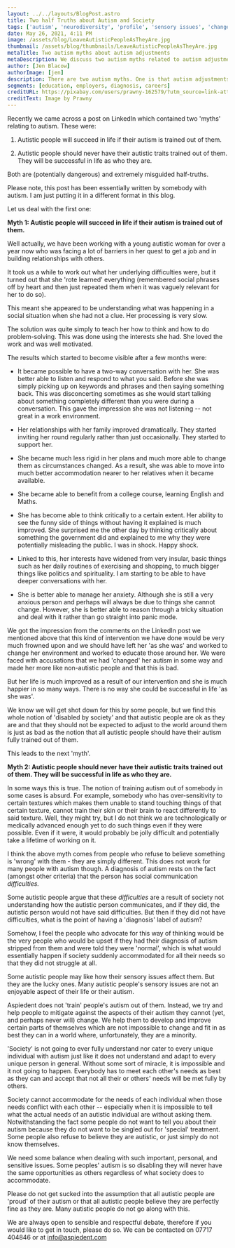 ```yaml
---
layout: ../../layouts/BlogPost.astro
title: Two half Truths about Autism and Society
tags: ['autism', 'neurodiversity', 'profile', 'sensory issues', 'change']
date: May 26, 2021, 4:11 PM
image: /assets/blog/LeaveAutisticPeopleAsTheyAre.jpg
thumbnail: /assets/blog/thumbnails/LeaveAutisticPeopleAsTheyAre.jpg
metaTitle: Two autism myths about autism adjustments
metaDescription: We discuss two autism myths related to autism adjustments and outline that many autistic people do not go along with them...
author: [Jen Blacow]
authorImage: [jen]
description: There are two autism myths. One is that autism adjustments should be made so much that autistic people should never be expected to change or adapt to fit in with ‘society’. The other is that autistic people should have their autistic traits trained out of them. What connects these myths is the fact that society cannot accommodate completely to the needs of any individual. Read on for more…
segments: [education, employers, diagnosis, careers]
creditURL: https://pixabay.com/users/prawny-162579/?utm_source=link-attribution&utm_medium=referral&utm_campaign=image&utm_content=1653150
creditText: Image by Prawny
---
```

Recently we came across a post on LinkedIn which contained two 'myths'
relating to autism. These were:

1.  Autistic people will succeed in life if their autism is trained out
    of them.

2.  Autistic people should never have their autistic traits trained out
    of them. They will be successful in life as who they are.

Both are (potentially dangerous) and extremely misguided half-truths.

Please note, this post has been essentially written by somebody with
autism. I am just putting it in a different format in this blog.

Let us deal with the first one:

**Myth 1: Autistic people will succeed in life if their autism is trained out of them.**

Well actually, we have been working with a young autistic woman for over
a year now who was facing a lot of barriers in her quest to get a job
and in building relationships with others.

It took us a while to work out what her underlying difficulties were,
but it turned out that she 'rote learned' everything (remembered social
phrases off by heart and then just repeated them when it was vaguely
relevant for her to do so).

This meant she appeared to be understanding what was happening in a
social situation when she had not a clue. Her processing is very slow.

The solution was quite simply to teach her how to think and how to do
problem-solving. This was done using the interests she had. She loved
the work and was well motivated.

The results which started to become visible after a few months were:

-   It became possible to have a two-way conversation with her. She was
    better able to listen and respond to what you said. Before she was
    simply picking up on keywords and phrases and then saying something
    back. This was disconcerting sometimes as she would start talking
    about something completely different than you were during a
    conversation. This gave the impression she was not listening -- not
    great in a work environment.

-   Her relationships with her family improved dramatically. They
    started inviting her round regularly rather than just occasionally.
    They started to support her.

-   She became much less rigid in her plans and much more able to change
    them as circumstances changed. As a result, she was able to move
    into much better accommodation nearer to her relatives when it
    became available.

-   She became able to benefit from a college course, learning English
    and Maths.

-   She has become able to think critically to a certain extent. Her
    ability to see the funny side of things without having it explained
    is much improved. She surprised me the other day by thinking
    critically about something the government did and explained to me
    why they were potentially misleading the public. I was in shock.
    Happy shock.

-   Linked to this, her interests have widened from very insular, basic
    things such as her daily routines of exercising and shopping, to
    much bigger things like politics and spirituality. I am starting to
    be able to have deeper conversations with her.

-   She is better able to manage her anxiety. Although she is still a
    very anxious person and perhaps will always be due to things she
    cannot change. However, she is better able to reason through a
    tricky situation and deal with it rather than go straight into panic
    mode.

We got the impression from the comments on the LinkedIn post we
mentioned above that this kind of intervention we have done would be
very much frowned upon and we should have left her \'as she was\' and
worked to change her environment and worked to educate those around her.
We were faced with accusations that we had 'changed' her autism in some
way and made her more like non-autistic people and that this is bad.

But her life is much improved as a result of our intervention and she is
much happier in so many ways. There is no way she could be successful in
life \'as she was\'.

We know we will get shot down for this by some people, but we find this
whole notion of \'disabled by society\' and that autistic people are ok
as they are and that they should not be expected to adjust to the world
around them is just as bad as the notion that all autistic people should
have their autism fully trained out of them.

This leads to the next 'myth'.

**Myth 2: Autistic people should never have their autistic traits trained out of them. They will be successful in life as who they are.**

In some ways this is true. The notion of training autism out of somebody
in some cases is absurd. For example, somebody who has over-sensitivity
to certain textures which makes them unable to stand touching things of
that certain texture, cannot train their skin or their brain to react
differently to said texture. Well, they might try, but I do not think we
are technologically or medically advanced enough yet to do such things
even if they were possible. Even if it were, it would probably be jolly
difficult and potentially take a lifetime of working on it.

I think the above myth comes from people who refuse to believe something
is 'wrong' with them - they are simply different. This does not work for
many people with autism though. A diagnosis of autism rests on the fact
(amongst other criteria) that the person has social communication
*difficulties.*

Some autistic people argue that these *difficulties* are a result of
society not understanding how the autistic person communicates, and if
they did, the autistic person would not have said difficulties. But then
if they did not have difficulties, what is the point of having a
'diagnosis' label of autism?

Somehow, I feel the people who advocate for this way of thinking would
be the very people who would be upset if they had their diagnosis of
autism stripped from them and were told they were 'normal', which is
what would essentially happen if society suddenly accommodated for all
their needs so that they did not struggle at all.

Some autistic people may like how their sensory issues affect them. But
they are the lucky ones. Many autistic people's sensory issues are not
an enjoyable aspect of their life or their autism.

Aspiedent does not 'train' people's autism out of them. Instead, we try
and help people to mitigate against the aspects of their autism they
cannot (yet, and perhaps never will) change. We help them to develop and
improve certain parts of themselves which are not impossible to change
and fit in as best they can in a world where, unfortunately, they are a
minority.

'Society' is not going to ever fully understand nor cater to every
unique individual with autism just like it does not understand and adapt
to every unique person in general. Without some sort of miracle, it is
impossible and it not going to happen. Everybody has to meet each
other's needs as best as they can and accept that not all their or
others\' needs will be met fully by others.

Society cannot accommodate for the needs of each individual when those
needs conflict with each other -- especially when it is impossible to
tell what the actual needs of an autistic individual are without asking
them. Notwithstanding the fact some people do not want to tell you about
their autism because they do not want to be singled out for 'special'
treatment. Some people also refuse to believe they are autistic, or just
simply do not know themselves.

We need some balance when dealing with such important, personal, and
sensitive issues. Some peoples' autism is so disabling they will never
have the same opportunities as others regardless of what society does to
accommodate.

Please do not get sucked into the assumption that all autistic people
are 'proud' of their autism or that all autistic people believe they are
perfectly fine as they are. Many autistic people do not go along with
this.

We are always open to sensible and respectful debate, therefore if you
would like to get in touch, please do so. We can be contacted on 07717
404846 or at <info@aspiedent.com>